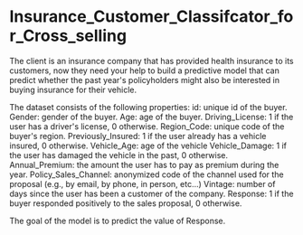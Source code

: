 # Insurance_Customer_Classifcator_for_Cross_selling
The client is an insurance company that has provided health insurance to its customers, now they need your help to build a predictive model that can predict whether the past year's policyholders might also be interested in buying insurance for their vehicle.

The dataset consists of the following properties:
    id: unique id of the buyer.
    Gender: gender of the buyer.
    Age: age of the buyer.
    Driving_License: 1 if the user has a driver's license, 0 otherwise.
    Region_Code: unique code of the buyer's region.
    Previously_Insured: 1 if the user already has a vehicle insured, 0 otherwise.
    Vehicle_Age: age of the vehicle
    Vehicle_Damage: 1 if the user has damaged the vehicle in the past, 0 otherwise.
    Annual_Premium: the amount the user has to pay as premium during the year.
    Policy_Sales_Channel: anonymized code of the channel used for the proposal (e.g., by email, by phone, in person, etc...)
    Vintage: number of days since the user has been a customer of the company.
    Response: 1 if the buyer responded positively to the sales proposal, 0 otherwise.


The goal of the model is to predict the value of Response.

    
